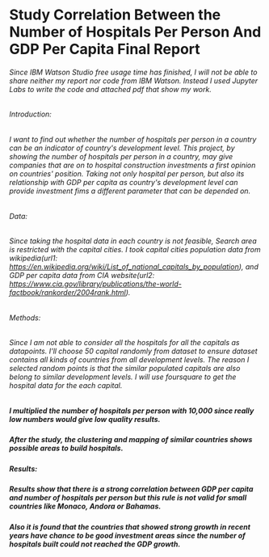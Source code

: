 # Study Correlation Between the Number of Hospitals Per Person And GDP Per Capita Final Report

######  Since IBM Watson Studio free usage time has finished, I will not be able to share neither my report nor code from IBM Watson. Instead I used Jupyter Labs to write the code and attached pdf that show my work. 


###### Introduction:
###### I want to find out whether the number of hospitals per person in a country can be an indicator of country's development level. This project, by showing the number of hospitals per person in a country, may give companies that are on to hospital construction investments a first opinion on countries' position. Taking not only hospital per person, but also its relationship with GDP per capita as country's development level can provide investment fims a different parameter that can be depended on.

###### Data:
###### Since taking the hospital data in each country is not feasible, Search area is restricted with the capital cities. I took capital cities population data from wikipedia(url1: https://en.wikipedia.org/wiki/List_of_national_capitals_by_population), and GDP per capita data from CIA website(url2: https://www.cia.gov/library/publications/the-world-factbook/rankorder/2004rank.html). 

###### Methods:
###### Since I am not able to consider all the hospitals for all the capitals as datapoints. I'll choose 50 capital randomly from dataset to ensure dataset contains all kinds of countries from all development levels. The reason I selected random points is that the similar populated capitals are also belong to similar development levels. I will use foursquare to get the hospital data for the each capital. 
##### I multiplied the number of hospitals per person with 10,000 since really low numbers would give low quality results.
##### After the study, the clustering and mapping of similar countries shows possible areas to build hospitals.

##### Results:
##### Results show that there is a strong correlation between GDP per capita and number of hospitals per person but this rule is not valid for small countries like Monaco, Andora or Bahamas. 
##### Also it is found that the countries that showed strong growth in recent years have chance to be good investment areas since the number of hospitals built could not reached the GDP growth. 
